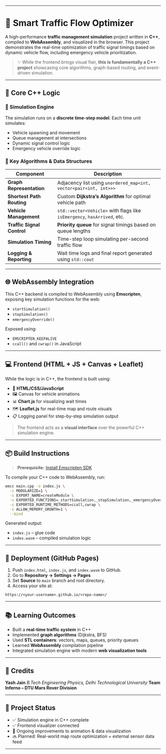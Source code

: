 
---

# 🚦 Smart Traffic Flow Optimizer

A high-performance **traffic management simulation** project written in **C++**, compiled to **WebAssembly**, and visualized in the browser.
This project demonstrates the real-time optimization of traffic signal timings based on dynamic vehicle flow, including emergency vehicle prioritization.

> ✨ While the frontend brings visual flair, **this is fundamentally a C++ project** showcasing core algorithms, graph-based routing, and event-driven simulation.

---

## 🧠 Core C++ Logic

### 🔁 Simulation Engine

The simulation runs on a **discrete time-step model**.
Each time unit simulates:

* Vehicle spawning and movement
* Queue management at intersections
* Dynamic signal control logic
* Emergency vehicle override logic

### 🧮 Key Algorithms & Data Structures

| Component                  | Description                                                              |
| -------------------------- | ------------------------------------------------------------------------ |
| **Graph Representation**   | Adjacency list using `unordered_map<int, vector<pair<int, int>>>`        |
| **Shortest Path Routing**  | Custom **Dijkstra’s Algorithm** for optimal vehicle path                 |
| **Vehicle Management**     | `std::vector<Vehicle>` with flags like `isEmergency`, `hasArrived`, etc. |
| **Traffic Signal Control** | **Priority queue** for signal timings based on queue lengths             |
| **Simulation Timing**      | Time-step loop simulating per-second traffic flow                        |
| **Logging & Reporting**    | Wait time logs and final report generated using `std::cout`              |

---

## 🌐 WebAssembly Integration

This C++ backend is compiled to WebAssembly using **Emscripten**, exposing key simulation functions for the web:

* `startSimulation()`
* `stopSimulation()`
* `emergencyOverride()`

Exposed using:

* `EMSCRIPTEN_KEEPALIVE`
* `ccall()` and `cwrap()` in JavaScript

---

## 💻 Frontend (HTML + JS + Canvas + Leaflet)

While the logic is in C++, the frontend is built using:

* 🎨 **HTML/CSS/JavaScript**
* 🖼️ Canvas for vehicle animations
* 📊 **Chart.js** for visualizing wait times
* 🗺️ **Leaflet.js** for real-time map and route visuals
* 📋 Logging panel for step-by-step simulation output

> The frontend acts as a **visual interface** over the powerful C++ simulation engine.

---

## 📦 Build Instructions

> **Prerequisite:** [Install Emscripten SDK](https://emscripten.org/docs/getting_started/downloads.html)

To compile your C++ code to WebAssembly, run:

```bash
emcc main.cpp -o index.js \
  -s MODULARIZE=1 \
  -s EXPORT_NAME=createModule \
  -s EXPORTED_FUNCTIONS=_startSimulation,_stopSimulation,_emergencyOverride \
  -s EXPORTED_RUNTIME_METHODS=ccall,cwrap \
  -s ALLOW_MEMORY_GROWTH=1 \
  --bind
```

Generated output:

* `index.js` – glue code
* `index.wasm` – compiled simulation logic

---

## 🚀 Deployment (GitHub Pages)

1. Push `index.html`, `index.js`, and `index.wasm` to GitHub.
2. Go to **Repository → Settings → Pages**
3. Set **Source** to `main` branch and root directory.
4. Access your site at:

```
https://<your-username>.github.io/<repo-name>/
```

---

## 📚 Learning Outcomes

* Built a **real-time traffic system** in C++
* Implemented **graph algorithms** (Dijkstra, BFS)
* Used **STL containers**: vectors, maps, queues, priority queues
* Learned **WebAssembly** compilation pipeline
* Integrated simulation engine with modern **web visualization tools**

---

## 🤝 Credits

**Yash Jain**
*B.Tech Engineering Physics, Delhi Technological University*
**Team Inferno – DTU Mars Rover Division**

---

## 📌 Project Status

* ✅ Simulation engine in C++ complete
* ✅ Frontend visualizer connected
* 🔄 Ongoing improvements to animation & data visualization
* 🔜 Planned: Real-world map route optimization + external sensor data feed

---


